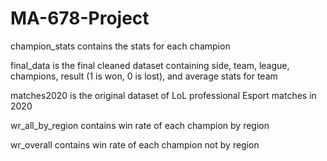 # MA-678-Project

champion_stats contains the stats for each champion

final_data is the final cleaned dataset containing side, team, league, champions, result (1 is won, 0 is lost), and average stats for team

matches2020 is the original dataset of LoL professional Esport matches in 2020

wr_all_by_region contains win rate of each champion by region

wr_overall contains win rate of each champion not by region
